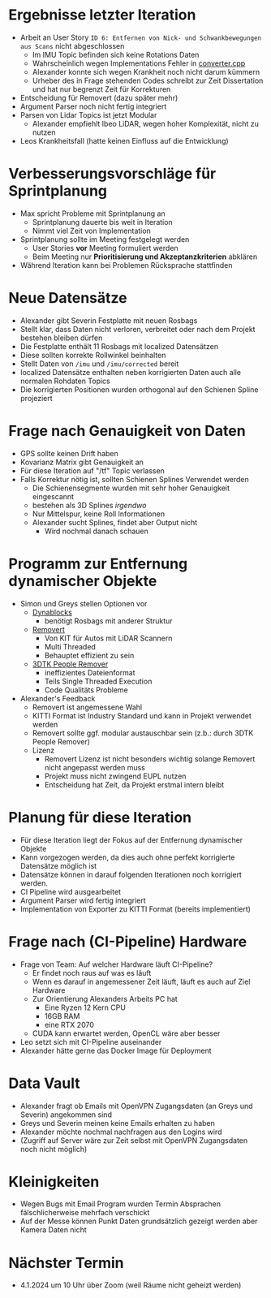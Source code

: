 
# Ergebnisse letzter Iteration
- Arbeit an User Story `ID 6: Entfernen von Nick- und Schwankbewegungen aus Scans` nicht abgeschlossen
	- Im IMU Topic befinden sich keine Rotations Daten
	- Wahrscheinlich wegen Implementations Fehler in [converter.cpp](https://git.rwth-aachen.de/fzd/maas/ros/-/blame/master/src/2_sense/localization/src/converter.cpp#L12)
	- Alexander konnte sich wegen Krankheit noch nicht darum kümmern
	- Urheber des in Frage stehenden Codes schreibt zur Zeit Dissertation und hat nur begrenzt Zeit für Korrekturen
- Entscheidung für Removert (dazu später mehr)
- Argument Parser noch nicht fertig integriert
- Parsen von Lidar Topics ist jetzt Modular
	- Alexander empfiehlt Ibeo LiDAR, wegen hoher Komplexität, nicht zu nutzen
- Leos Krankheitsfall (hatte keinen Einfluss auf die Entwicklung)

# Verbesserungsvorschläge für Sprintplanung
- Max spricht Probleme mit Sprintplanung an
	- Sprintplanung dauerte bis weit in Iteration
	- Nimmt viel Zeit von Implementation
- Sprintplanung sollte im Meeting festgelegt werden
	- User Stories **vor** Meeting formuliert werden
	- Beim Meeting nur **Prioritisierung und Akzeptanzkriterien** abklären
- Während Iteration kann bei Problemen Rücksprache stattfinden
# Neue Datensätze
- Alexander gibt Severin Festplatte mit neuen Rosbags
- Stellt klar, dass Daten nicht verloren, verbreitet oder nach dem Projekt bestehen bleiben dürfen
- Die Festplatte enthält 11 Rosbags mit localized Datensätzen
- Diese sollten korrekte Rollwinkel beinhalten
- Stellt Daten von  `/imu` und `/imu/corrected` bereit
- localized Datensätze enthalten neben korrigierten Daten auch alle normalen Rohdaten Topics
- Die korrigierten Positionen wurden orthogonal auf den Schienen Spline projeziert
# Frage nach Genauigkeit von Daten
- GPS sollte keinen Drift haben
- Kovarianz Matrix gibt Genauigkeit an
- Für diese Iteration auf "/tf" Topic verlassen
- Falls Korrektur nötig ist, sollten Schienen Splines Verwendet werden
	- Die Schienensegmente wurden mit sehr hoher Genauigkeit eingescannt
	- bestehen als 3D Splines *irgendwo*
	- Nur Mittelspur, keine Roll Informationen
	- Alexander sucht Splines, findet aber Output nicht
		- Wird nochmal danach schauen
	

# Programm zur Entfernung dynamischer Objekte
- Simon und Greys stellen Optionen vor
	- [Dynablocks](https://github.com/ethz-asl/dynablox)
		- benötigt Rosbags mit anderer Struktur 
	- [Removert](https://github.com/irapkaist/removert)
		- Von KIT für Autos mit LiDAR Scannern 
		- Multi Threaded
		- Behauptet effizient zu sein
	- [3DTK People Remover](https://github.com/3DTK/3DTK/tree/master/src/peopleremover)
		- ineffizientes Dateienformat
		- Teils Single Threaded Execution
		- Code Qualitäts Probleme
- Alexander's Feedback
	- Removert ist angemessene Wahl
	- KITTI Format ist Industry Standard und kann in Projekt verwendet werden
	- Removert sollte ggf. modular austauschbar sein (z.b.: durch 3DTK People Remover)
	- Lizenz
		- Removert Lizenz ist nicht besonders wichtig solange Removert nicht angepasst werden muss
		- Projekt muss nicht zwingend EUPL nutzen
		- Entscheidung hat Zeit, da Projekt erstmal intern bleibt
	
# Planung für diese Iteration
- Für diese Iteration liegt der Fokus auf der Entfernung dynamischer Objekte
- Kann vorgezogen werden, da dies auch ohne perfekt korrigierte Datensätze möglich ist
- Datensätze können in darauf folgenden Iterationen noch korrigiert werden.
- CI Pipeline wird ausgearbeitet
- Argument Parser wird fertig integriert
- Implementation von Exporter zu KITTI Format (bereits implementiert)

# Frage nach (CI-Pipeline) Hardware
- Frage von Team: Auf welcher Hardware läuft CI-Pipeline?
	- Er findet noch raus auf was es läuft
	- Wenn es darauf in angemessener Zeit läuft, läuft es auch auf Ziel Hardware
	- Zur Orientierung Alexanders Arbeits PC hat
		- Eine Ryzen 12 Kern CPU
		- 16GB RAM
		- eine RTX 2070
	- CUDA kann erwartet werden, OpenCL wäre aber besser
- Leo setzt sich mit CI-Pipeline auseinander
- Alexander hätte gerne das Docker Image für Deployment

# Data Vault
- Alexander fragt ob Emails mit OpenVPN Zugangsdaten (an Greys und Severin) angekommen sind
- Greys und Severin meinen keine Emails erhalten zu haben
- Alexander möchte nochmal nachfragen aus den Logins wird
- (Zugriff auf Server wäre zur Zeit selbst mit OpenVPN Zugangsdaten noch nicht möglich)

# Kleinigkeiten
- Wegen Bugs mit Email Program wurden Termin Absprachen fälschlicherweise mehrfach verschickt
- Auf der Messe können Punkt Daten grundsätzlich gezeigt werden aber Kamera Daten nicht
# Nächster Termin
-  4.1.2024 um 10 Uhr über Zoom (weil Räume nicht geheizt werden)
